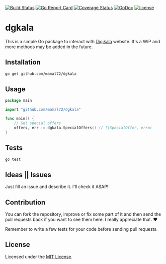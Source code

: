 [![Build Status](https://travis-ci.org/mamal72/dgkala.svg?branch=master)](https://travis-ci.org/mamal72/dgkala)
[![Go Report Card](https://goreportcard.com/badge/github.com/mamal72/dgkala)](https://goreportcard.com/report/github.com/mamal72/dgkala)
[![Coverage Status](https://coveralls.io/repos/github/mamal72/dgkala/badge.svg?branch=master)](https://coveralls.io/github/mamal72/dgkala?branch=master)
[![GoDoc](https://godoc.org/github.com/mamal72/dgkala?status.svg)](https://godoc.org/github.com/mamal72/dgkala)
[![license](https://img.shields.io/github/license/mamal72/dgkala.svg)](https://github.com/mamal72/dgkala/blob/master/LICENSE)

# dgkala

This is a simple Go package to interact with [Digikala](https://www.digikala.com) website. It's a WIP and more methods may be added in the future.


## Installation

```bash
go get github.com/mamal72/dgkala
```


## Usage

```go
package main

import "github.com/mamal72/dgkala"

func main() {
    // Get special offers
    offers, err := dgkala.SpecialOffers() // []SpecialOffer, error
}
```


## Tests

```bash
go test
```


## Ideas || Issues
Just fill an issue and describe it. I'll check it ASAP!


## Contribution

You can fork the repository, improve or fix some part of it and then send the pull requests back if you want to see them here. I really appreciate that. :heart:

Remember to write a few tests for your code before sending pull requests.


## License

Licensed under the [MIT License](https://github.com/mamal72/dgkala/blob/master/LICENSE).